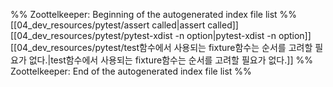 %% Zoottelkeeper: Beginning of the autogenerated index file list  %%
 [[04_dev_resources/pytest/assert called|assert called]]
 [[04_dev_resources/pytest/pytest-xdist -n option|pytest-xdist -n option]]
 [[04_dev_resources/pytest/test함수에서 사용되는 fixture함수는 순서를 고려할 필요가 없다.|test함수에서 사용되는 fixture함수는 순서를 고려할 필요가 없다.]]
%% Zoottelkeeper: End of the autogenerated index file list  %%
